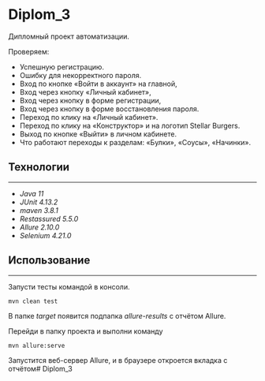 # Diplom_3

Дипломный проект автоматизации.

Проверяем:

- Успешную регистрацию.
- Ошибку для некорректного пароля.
- Вход по кнопке «Войти в аккаунт» на главной,
- Вход через кнопку «Личный кабинет»,
- Вход через кнопку в форме регистрации,
- Вход через кнопку в форме восстановления пароля.
- Переход по клику на «Личный кабинет».
- Переход по клику на «Конструктор» и на логотип Stellar Burgers.
- Выход по кнопке «Выйти» в личном кабинете.
- Что работают переходы к разделам:
  «Булки»,
  «Соусы»,
  «Начинки».

## Технологии

---

* _Java 11_
* _JUnit 4.13.2_
* _maven 3.8.1_
* _Restassured 5.5.0_
* _Allure 2.10.0_
* _Selenium 4.21.0_


## Использование

___

Запусти тесты командой в консоли.

``` shell
mvn clean test
``` 

В папке *target* появится подпапка *allure-results* с отчётом Allure.

Перейди в папку проекта и выполни команду

``` shell
mvn allure:serve
```

Запустится веб-сервер Allure, и в браузере откроется вкладка с отчётом# Diplom_3